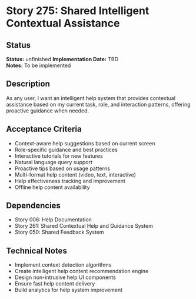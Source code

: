 # Story 275: Shared Intelligent Contextual Assistance

## Status
**Status:** unfinished
**Implementation Date:** TBD  
**Notes:** To be implemented

## Description
As any user, I want an intelligent help system that provides contextual assistance based on my current task, role, and interaction patterns, offering proactive guidance when needed.

## Acceptance Criteria
- Context-aware help suggestions based on current screen
- Role-specific guidance and best practices
- Interactive tutorials for new features
- Natural language query support
- Proactive tips based on usage patterns
- Multi-format help content (video, text, interactive)
- Help effectiveness tracking and improvement
- Offline help content availability

## Dependencies
- Story 006: Help Documentation
- Story 261: Shared Contextual Help and Guidance System
- Story 050: Shared Feedback System

## Technical Notes
- Implement context detection algorithms
- Create intelligent help content recommendation engine
- Design non-intrusive help UI components
- Ensure fast help content delivery
- Build analytics for help system improvement
